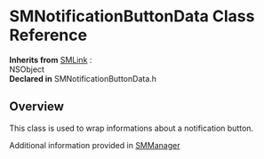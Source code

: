 # SMNotificationButtonData Class Reference

**Inherits from** <a href="../Classes/SMLink.md">SMLink</a> :   
NSObject  
**Declared in** SMNotificationButtonData.h  

## Overview

This class is used to wrap informations about a notification button.

Additional information provided in <a href="../Classes/SMManager.md">SMManager</a>

